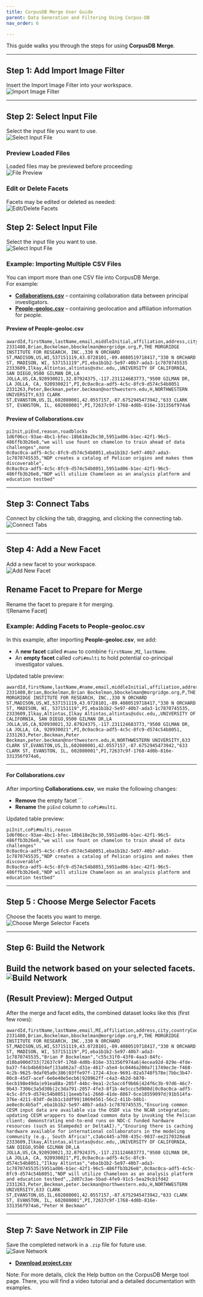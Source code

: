 ```yaml
---
title: CorpusDB Merge User Guide
parent: Data Generation and Filtering Using Corpus-DB
nav_order: 6

---
```


This guide walks you through the steps for using **CorpusDB Merge**.

---

## Step 1: Add Import Image Filter
Insert the Import Image Filter into your workspace.  
![Import Image Filter](images/merge_image/Select_Import_CSV.png)

---

## Step 2: Select Input File
Select the input file you want to use.  
![Select Input File](images/merge_image/Select_file.png)

### Preview Loaded Files
Loaded files may be previewed before proceeding:  
![File Preview](images/merge_image/Csv_preview.png)

### Edit or Delete Facets
Facets may be edited or deleted as needed:  
![Edit/Delete Facets](images/merge_image/edit_facet.png)

## Step 2: Select Input File
Select the input file you want to use.  
![Select Input File](images/merge_image/Select_file.png)

### Example: Importing Multiple CSV Files
You can import more than one CSV file into CorpusDB Merge.  
For example:

- **[Collaborations.csv](images/merge_image/Collaborations.csv)** – containing collaboration data between principal investigators.
- **[People-geoloc.csv](images/merge_image/People-geoloc.csv)** – containing geolocation and affiliation information for people.

#### Preview of People-geoloc.csv
```csv
awardId,firstName,lastName,email,middleInitial,affiliation,address,city,countryCode,stateCode,zipCode,latitude,longitude,location,affiliateType,personId
2331480,Brian,Bockelman,bbockelman@morgridge.org,P,THE MORGRIDGE INSTITUTE FOR RESEARCH, INC.,330 N ORCHARD ST,MADISON,US,WI,537151119,43.0728101,-89.4080519718417,"330 N ORCHARD ST, MADISON, WI, 537151119",PI,eba1b1b2-5e97-40b7-ada3-1c7870745535
2333609,Ilkay,Altintas,altintas@sdsc.edu,,UNIVERSITY OF CALIFORNIA, SAN DIEGO,9500 GILMAN DR,LA JOLLA,US,CA,920930021,32.87924375,-117.231124683773,"9500 GILMAN DR, LA JOLLA, CA, 920930021",PI,0c0ac0ca-adf5-4c5c-8fc9-d574c54b8051
2331263,Peter,Beckman,peter.beckman@northwestern.edu,H,NORTHWESTERN UNIVERSITY,633 CLARK ST,EVANSTON,US,IL,602080001,42.0557157,-87.6752945473942,"633 CLARK ST, EVANSTON, IL, 602080001",PI,72637c9f-1768-4d0b-816e-331356f974a6
```
#### Preview of Collaborations.csv
```csv
piInit,piEnd,reason,roadblocks
1d6f06cc-93ae-4bc1-bfec-18b618e2bc30,5951ad06-b1ec-42f1-96c5-486ffb3b26e8,"we will use fount on chamelon to train ahead of data challenges",none
0c0ac0ca-adf5-4c5c-8fc9-d574c54b8051,eba1b1b2-5e97-40b7-ada3-1c7870745535,"NDP creates a catalog of Pelican origins and makes them discoverable",
0c0ac0ca-adf5-4c5c-8fc9-d574c54b8051,5951ad06-b1ec-42f1-96c5-486ffb3b26e8,"NDP will utilize Chameleon as an analysis platform and education testbed"
```

---

## Step 3: Connect Tabs
Connect by clicking the tab, dragging, and clicking the connecting tab.  
![Connect Tabs](images/merge_image/Connect.png)

---

## Step 4: Add a New Facet
Add a new facet to your workspace.  
![Add New Facet](images/merge_image/Add_facet.png)


## Rename Facet to Prepare for Merge
Rename the facet to prepare it for merging.  
![Rename Facet]


### Example: Adding Facets to People-geoloc.csv
In this example, after importing **People-geoloc.csv**, we add:

- A **new facet** called `#name` to combine `firstName` ,`MI`, `lastName`.
- An **empty facet** called `coPi#multi` to hold potential co-principal investigator values.

Updated table preview:

```csv
awardId,firstName,lastName,#name,email,middleInitial,affiliation,address,city,countryCode,stateCode,zipCode,latitude,longitude,location,affiliateType,personId,coPi#multi
2331480,Brian,Bockelman,Brian Bockelman,bbockelman@morgridge.org,P,THE MORGRIDGE INSTITUTE FOR RESEARCH, INC.,330 N ORCHARD ST,MADISON,US,WI,537151119,43.0728101,-89.4080519718417,"330 N ORCHARD ST, MADISON, WI, 537151119",PI,eba1b1b2-5e97-40b7-ada3-1c7870745535,
2333609,Ilkay,Altintas,Ilkay Altintas,altintas@sdsc.edu,,UNIVERSITY OF CALIFORNIA, SAN DIEGO,9500 GILMAN DR,LA JOLLA,US,CA,920930021,32.87924375,-117.231124683773,"9500 GILMAN DR, LA JOLLA, CA, 920930021",PI,0c0ac0ca-adf5-4c5c-8fc9-d574c54b8051,
2331263,Peter,Beckman,Peter Beckman,peter.beckman@northwestern.edu,H,NORTHWESTERN UNIVERSITY,633 CLARK ST,EVANSTON,US,IL,602080001,42.0557157,-87.6752945473942,"633 CLARK ST, EVANSTON, IL, 602080001",PI,72637c9f-1768-4d0b-816e-331356f974a6,
```
---

#### For Collaborations.csv
After importing **Collaborations.csv**, we make the following changes:

- **Remove** the empty facet ``.
- **Rename** the `piEnd` column to `coPi#multi`.

Updated table preview:

```csv
piInit,coPi#multi,reason
1d6f06cc-93ae-4bc1-bfec-18b618e2bc30,5951ad06-b1ec-42f1-96c5-486ffb3b26e8,"we will use fount on chamelon to train ahead of data challenges"
0c0ac0ca-adf5-4c5c-8fc9-d574c54b8051,eba1b1b2-5e97-40b7-ada3-1c7870745535,"NDP creates a catalog of Pelican origins and makes them discoverable"
0c0ac0ca-adf5-4c5c-8fc9-d574c54b8051,5951ad06-b1ec-42f1-96c5-486ffb3b26e8,"NDP will utilize Chameleon as an analysis platform and education testbed"
```

---


## Step 5 : Choose Merge Selector Facets
Choose the facets you want to merge.  
![Choose Merge Selector Facets](images/merge_image/final.png)

---

## Step 6: Build the Network
Build the network based on your selected facets.  
![Build Network](images/merge_image/Network_build.png)
---

## (Result Preview): Merged Output
After the merge and facet edits, the combined dataset looks like this (first few rows):

```csv
awardId,firstName,lastName,email,MI,affiliation,address,city,countryCode,stateCode,zipCode,latitude,longitude,location,affiliateType,personId,#name,coPi#multi,piInit,reason,roadblocks,#netvis
2331480,Brian,Bockelman,bbockelman@morgridge.org,P,THE MORGRIDGE INSTITUTE FOR RESEARCH, INC.,330 N ORCHARD ST,MADISON,US,WI,537151119,43.0728101,-89.4080519718417,"330 N ORCHARD ST, MADISON, WI, 537151119",PI,eba1b1b2-5e97-40b7-ada3-1c7870745535,"Brian P Bockelman","c55c31f0-43f0-4aa3-84fc-d10ba900d733|72637c9f-1768-4d0b-816e-331356f974a6|4ecea92d-829e-4fde-ba37-f4cb4b6034ef|33a862a7-d31e-4617-a5e4-bc0446a200a7|1749ec3e-f468-4c2b-9625-9daf05a0c386|03ffe97f-1724-43ce-9691-02a5748f578e|7bbc3b47-00c8-45d7-acef-6e6e40e5ecb6|920962ff-c4a3-4b2d-b870-6ecb198e49da|e91ea88a-205f-44bc-9ea1-2c5acc6f9b66|424f6c3b-97d6-46c7-9b43-7306c3a5d30b|2c3da791-2057-4fe3-8f1b-4e5ccc5d980d|0c0ac0ca-adf5-4c5c-8fc9-d574c54b8051|1eeeb7a1-2660-41de-8867-6ce18559097d|91b514fa-376e-4211-83df-de1b1c1ddf99|10694561-56c2-411b-b8b1-ae8ec8c4b5af",eba1b1b2-5e97-40b7-ada3-1c7870745535,"Ensuring common CESM input data are available via the OSDF via the NCAR integration; updating CESM wrappers to download common data by invoking the Pelican client; demonstrating end-to-end runs on NDC-C funded hardware resources (such as Stampede3 or DeltaAI).","Ensuring there is caching hardware available for international collaborators in the modeling community (e.g., South Africa)",c3abc445-a708-435c-9037-ee2170328ea8
2333609,Ilkay,Altintas,altintas@sdsc.edu,,UNIVERSITY OF CALIFORNIA, SAN DIEGO,9500 GILMAN DR,LA JOLLA,US,CA,920930021,32.87924375,-117.231124683773,"9500 GILMAN DR, LA JOLLA, CA, 920930021",PI,0c0ac0ca-adf5-4c5c-8fc9-d574c54b8051,"Ilkay Altintas","eba1b1b2-5e97-40b7-ada3-1c7870745535|5951ad06-b1ec-42f1-96c5-486ffb3b26e8",0c0ac0ca-adf5-4c5c-8fc9-d574c54b8051,"NDP will utilize Chameleon as an analysis platform and education testbed",,2d07c3ae-5bad-4fe9-91c5-5ea29cb1fd42
2331263,Peter,Beckman,peter.beckman@northwestern.edu,H,NORTHWESTERN UNIVERSITY,633 CLARK ST,EVANSTON,US,IL,602080001,42.0557157,-87.6752945473942,"633 CLARK ST, EVANSTON, IL, 602080001",PI,72637c9f-1768-4d0b-816e-331356f974a6,"Peter H Beckman"
```

---

## Step 7: Save Network in ZIP File
Save the completed network in a `.zip` file for future use.  
![Save Network](images/merge_image/Export.png)
- **[Download project.csv](images/merge_image/project/project.csv)**

Note: For more details, click the Help button on the CorpusDB Merge tool page. There, you will find a video tutorial and a detailed documentation with examples.